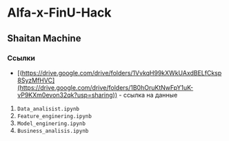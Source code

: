 # Alfa-x-FinU-Hack
## Shaitan Machine

### Ссылки
* [(https://drive.google.com/drive/folders/1VvkqH99kXWkUAxdBELfCksp8SyzMfHVC](https://drive.google.com/drive/folders/1B0hOruKtNwFpY1uK-vP9KXm0evon32qk?usp=sharing)) - ссылка на данные
1) ```Data_analisist.ipynb```
2) ```Feature_enginering.ipynb```
3) ```Model_enginering.ipynb```
4) ```Business_analisis.ipynb```
